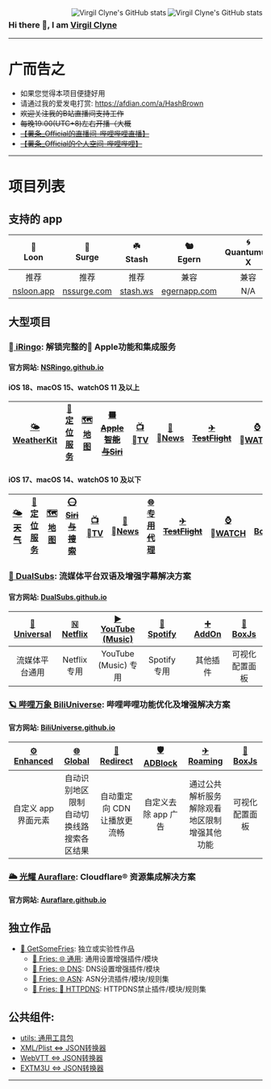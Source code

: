 <a href="https://github.com/VirgilClyne#gh-light-mode-only">
  <img src="https://github-readme-stats.vercel.app/api?username=VirgilClyne&show_icons=true&hide_border=true&icon_color=586069&title_color=60696f&include_all_commits=true&hide_title=true" align="right" alt="Virgil Clyne's GitHub stats" />
</a>

<a href="https://github.com/VirgilClyne#gh-dark-mode-only">
  <img src="https://github-readme-stats.vercel.app/api?username=VirgilClyne&show_icons=true&hide_border=true&icon_color=60696f&title_color=8d939d&include_all_commits=true&hide_title=true&bg_color=21262d&text_color=8d939d" align="right" alt="Virgil Clyne's GitHub stats" />
</a>

### Hi there 👋, I am [Virgil Clyne](https://github.com/VirgilClyne)

---
# 广而告之
  * 如果您觉得本项目便捷好用
  * 请通过我的爱发电打赏: https://afdian.com/a/HashBrown
  * ~~欢迎关注我的B站直播间支持工作~~
  * ~~每晚19:00(UTC+8)左右开播（大概~~
  * [~~【薯条_Official的直播间-哔哩哔哩直播】~~](https://b23.tv/1LeNwhE)
  * [~~【薯条_Official的个人空间-哔哩哔哩】~~](https://b23.tv/Z6GIBAE)

---
# 项目列表
## 支持的 app
| 🎈<br>Loon | 🌊<br>Surge | ☘️<br>Stash |🐿️<br>Egern | 🌀<br>Quantumult X | 🚀<br>Shadowrocket |
| :---: | :---: | :---: | :---: | :---: | :---: |
| 推荐 | 推荐 | 推荐 | 兼容 | 兼容 | 部分兼容 |
| [nsloon.app](https://nsloon.app/) | [nssurge.com](https://nssurge.com/) | [stash.ws](https://stash.ws/) | [egernapp.com](https://egernapp.com/) | N/A | N/A |
## 大型项目
### [ iRingo](../../../../NSRingo): 解锁完整的 Apple功能和集成服务
#### 官方网站: [NSRingo.github.io](https://NSRingo.github.io/)
#### iOS 18、macOS 15、watchOS 11 及以上
| [🌤<br/>WeatherKit](https://nsringo.github.io/guide/Weather/weather-kit) | [📍<br/>定位服务](https://nsringo.github.io/guide/GeoServices/location-service) | [🗺️<br/>地图](https://nsringo.github.io/guide/GeoServices/maps) | [~~🟥<br/>Apple智能与Siri~~](https://nsringo.github.io/guide/Siri/apple-intelligence-and-siri) | [📺<br/>TV](https://nsringo.github.io/guide/apple-tv) | [📰<br/>News](https://nsringo.github.io/guide/apple-news) | [~~✈<br/>TestFlight~~](https://nsringo.github.io/guide/test-flight) | [⌚️<br/>WATCH](https://nsringo.github.io/guide/apple-watch) | [🧰<br/>BoxJs](https://nsringo.github.io/guide/box-js) |
| :---: | :---: | :---: | :---: | :---: | :---: | :---: | :---: | :---: |
#### iOS 17、macOS 14、watchOS 10 及以下
| [~~🌤<br/>天气~~](https://nsringo.github.io/guide/Weather/weather) | [📍<br/>定位服务](https://nsringo.github.io/guide/GeoServices/location-service) | [🗺️<br/>地图](https://nsringo.github.io/guide/GeoServices/maps) | [~~⭕<br/>Siri与搜索~~](https://nsringo.github.io/guide/Siri/siri-and-search) | [📺<br/>TV](https://nsringo.github.io/guide/apple-tv) | [📰<br/>News](https://nsringo.github.io/guide/apple-news) | [~~🌐<br/>专用代理~~](https://nsringo.github.io/guide/private-relay) | [~~✈<br/>TestFlight~~](https://nsringo.github.io/guide/test-flight) | [⌚️<br/>WATCH](https://nsringo.github.io/guide/apple-watch) | [🧰<br/>BoxJs](https://nsringo.github.io/guide/box-js) |
| :---: | :---: | :---: | :---: | :---: | :---: | :---: | :---: | :---: | :---: |

### [🍿️ DualSubs](../../../../DualSubs): 流媒体平台双语及增强字幕解决方案
#### 官方网站: [DualSubs.github.io](https://DualSubs.github.io/)
| [🎦<br/>Universal](https://DualSubs.github.io/guide/universal) | [🇳<br/>Netflix](https://DualSubs.github.io/guide/netflix) | [▶️<br/>YouTube (Music)](https://DualSubs.github.io/guide/youtube) | [🎵<br/>Spotify](https://DualSubs.github.io/guide/spotify) || [➕<br/>AddOn](https://DualSubs.github.io/guide/addon) | [🧰<br/>BoxJs](https://DualSubs.github.io/guide/box-js) |
| :---: | :---: | :---: | :---: | :---: | :---: | :---: |
| 流媒体平台通用 | Netflix 专用 | YouTube (Music) 专用 | Spotify 专用 || 其他插件 | 可视化配置面板 |

### [🪐 哔哩万象 BiliUniverse](../../../../BiliUniverse): 哔哩哔哩功能优化及增强解决方案
#### 官方网站: [BiliUniverse.github.io](https://BiliUniverse.github.io/)
| [⚙<br/>Enhanced](https://Enhanced.BiliUniverse.io) | [🌐<br/>Global](https://Global.BiliUniverse.io) | [🔀<br/>Redirect](https://Redirect.BiliUniverse.io) | [🛡️<br/>ADBlock](https://ADBlock.BiliUniverse.io) | [✈<br/>Roaming](https://Roaming.BiliUniverse.io) | [🧰<br/>BoxJs](https://BoxJs.BiliUniverse.io) |
| :---: | :---: | :---: | :---: | :---: | :---: |
| 自定义 app 界面元素 | 自动识别地区限制<br/>自动切换线路<br/>搜索各区结果 | 自动重定向 CDN<br/>让播放更流畅 | 自定义去除 app 广告 | 通过公共解析服务<br/>解除观看地区限制<br/>增强其他功能 | 可视化配置面板 |

### [🌥️ 光耀 Auraflare](../../../../Auraflare): Cloudflare® 资源集成解决方案
#### 官方网站: [Auraflare.github.io](https://Auraflare.github.io/)

## 独立作品
* [🍟 GetSomeFries](../../../GetSomeFries): 独立或实验性作品
  * [🍟 Fries: 🌐 通用](../../../GetSomeFries/wiki/🌐-通用): 通用设置增强插件/模块
  * [🍟 Fries: 🌐 DNS](../../../GetSomeFries/wiki/🌐-DNS): DNS设置增强插件/模块
  * [🍟 Fries: 🌐 ASN](../../../GetSomeFries/wiki/🌐-ASN): ASN分流插件/模块/规则集
  * [🍟 Fries: 🚫 HTTPDNS](../../../GetSomeFries/wiki/🚫-HTTPDNS): HTTPDNS禁止插件/模块/规则集
## 公共组件:
  * [utils: 通用工具包](../../../../NanoCat-Me/utils)
  * [XML/Plist <=> JSON转换器](../../../../NanoCat-Me/XML)
  * [WebVTT <=> JSON转换器](../../../../DualSubs/WebVTT)
  * [EXTM3U <=> JSON转换器](../../../../DualSubs/EXTM3U)

---

<!--
**VirgilClyne/VirgilClyne** is a ✨ _special_ ✨ repository because its `README.md` (this file) appears on your GitHub profile.

Here are some ideas to get you started:

- 🔭 I’m currently working on ...
- 🌱 I’m currently learning ...
- 👯 I’m looking to collaborate on ...
- 🤔 I’m looking for help with ...
- 💬 Ask me about ...
- 📫 How to reach me: ...
- 😄 Pronouns: ...
- ⚡ Fun fact: ...

https://github.githubassets.com/images/mona-whisper.gif
[![Virgil Clyne's GitHub stats](https://github-readme-stats.vercel.app/api?username=VirgilClyne&show_icons=true)](https://github.com/anuraghazra/github-readme-stats)
[![Top Langs](https://github-readme-stats.vercel.app/api/top-langs/?username=VirgilClyne&layout=compact)](https://github.com/anuraghazra/github-readme-stats)
[![iRingo](https://github-readme-stats.vercel.app/api/pin/?username=VirgilClyne&repo=iRingo)](https://github.com/VirgilClyne/iRingo)
[![iRingo](https://github-readme-stats.vercel.app/api/pin/?username=VirgilClyne&repo=GetSomeFries)](https://github.com/VirgilClyne/GetSomeFries)
-->
